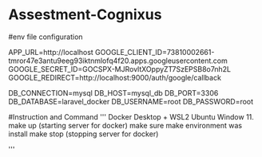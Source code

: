 # Assestment-Cognixus

#env file configuration 

APP_URL=http://localhost
GOOGLE_CLIENT_ID=73810002661-tmror47e3antu9eeg93iktnmlofq4f20.apps.googleusercontent.com
GOOGLE_SECRET_ID=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
GOOGLE_REDIRECT=http://localhost:9000/auth/google/callback 

DB_CONNECTION=mysql
DB_HOST=mysql_db
DB_PORT=3306
DB_DATABASE=laravel_docker
DB_USERNAME=root
DB_PASSWORD=root

#Instruction and Command 
'''
Docker Desktop + WSL2 Ubuntu Window 11. 
make up (starting server for docker) make sure make environment was install
make stop (stopping server for docker)

'''
